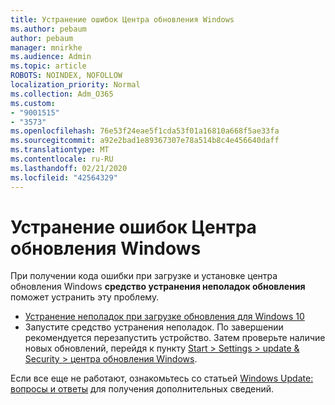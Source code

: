 ```yaml
---
title: Устранение ошибок Центра обновления Windows
ms.author: pebaum
author: pebaum
manager: mnirkhe
ms.audience: Admin
ms.topic: article
ROBOTS: NOINDEX, NOFOLLOW
localization_priority: Normal
ms.collection: Adm_O365
ms.custom:
- "9001515"
- "3573"
ms.openlocfilehash: 76e53f24eae5f1cda53f01a16810a668f5ae33fa
ms.sourcegitcommit: a92e2bad1e89367307e78a514b8c4e456640daff
ms.translationtype: MT
ms.contentlocale: ru-RU
ms.lasthandoff: 02/21/2020
ms.locfileid: "42564329"
---
```

# <a name="fix-windows-update-errors"></a>Устранение ошибок Центра обновления Windows

При получении кода ошибки при загрузке и установке центра обновления Windows **средство устранения неполадок обновления** поможет устранить эту проблему.

- [Устранение неполадок при загрузке обновления для Windows 10](https://support.microsoft.com/en-us/help/4027322/windows-update-troubleshooter)
- Запустите средство устранения неполадок. По завершении рекомендуется перезапустить устройство. Затем проверьте наличие новых обновлений, перейдя к пункту [Start > Settings > update & Security > центра обновления Windows](ms-settings:windowsupdate).

Если все еще не работают, ознакомьтесь со статьей [Windows Update: вопросы и ответы](https://support.microsoft.com/help/12373/windows-update-faq) для получения дополнительных сведений.
